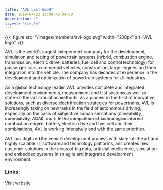 ```yaml
---
title: "AVL List GmbH"
date: 2019-04-23T16:09:45-04:00
description: ""
layout: "single"
---
```


{{< figure src="/images/members/avl-logo.svg" width="200px" alt="AVL logo" >}}
<!--more-->

AVL is the world's largest independent company for the development, simulation and testing of powertrain systems (hybrid, combustion engine, transmission, electric drive, batteries, fuel cell and control technology) for passenger cars, commercial vehicles, construction, large engines and their integration into the vehicle. The company has decades of experience in the development and optimization of powertrain systems for all industries. 

As a global technology leader, AVL provides complete and integrated development environments, measurement and test systems as well as state-of-the-art simulation methods. As a pioneer in the field of innovative solutions, such as diverse electrification strategies for powertrains, AVL is increasingly taking on new tasks in the field of autonomous driving, especially on the basis of subjective human sensations (driveability, connectivity, ADAS, etc.). In the competition of technologies internal combustion engine, battery/electric drive and fuel cell and their combinations, AVL is working intensively and with the same priorities. 

AVL has digitized the vehicle development process with state-of-the art and highly scalable IT, software and technology platforms, and creates new customer solutions in the areas of big data, artificial intelligence, simulation and embedded systems in an agile and integrated development environment.

### Links:
[Visit website](https://www.avl.com/)
